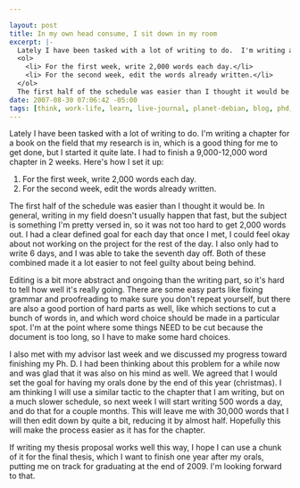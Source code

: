 ```yaml
--- 

layout: post
title: In my own head consume, I sit down in my room
excerpt: |-
  Lately I have been tasked with a lot of writing to do.  I'm writing a chapter for a book on the field that my research is in, which is a good thing for me to get done, but I started it quite late.   I had to finish a 9,000-12,000 word chapter in 2 weeks.  Here's how I set it up:
  <ol>
  	<li> For the first week, write 2,000 words each day.</li>
  	<li> For the second week, edit the words already written.</li>
  </ol>
  The first half of the schedule was easier than I thought it would be.
date: 2007-08-30 07:06:42 -05:00
tags: [think, work-life, learn, live-journal, planet-debian, blog, phd, thesis, writing]
---
```

Lately I have been tasked with a lot of writing to do.  I'm writing a chapter for a book on the field that my research is in, which is a good thing for me to get done, but I started it quite late.   I had to finish a 9,000-12,000 word chapter in 2 weeks.  Here's how I set it up:
<ol>
	<li> For the first week, write 2,000 words each day.</li>
	<li> For the second week, edit the words already written.</li>
</ol>
The first half of the schedule was easier than I thought it would be.  In general, writing in my field doesn't usually happen that fast, but the subject is something I'm pretty versed in, so it was not too hard to get 2,000 words out.  I had a clear defined goal for each day that once I met, I could feel okay about not working on the project for the rest of the day.  I also only had to write 6 days, and I was able to take the seventh day off.  Both of these combined made it a lot easier to not feel guilty about being behind.

Editing is a bit more abstract and ongoing than the writing part, so it's hard to tell how well it's really going.  There are some easy parts like fixing grammar and proofreading to make sure you don't repeat yourself, but there are also a good portion of hard parts as well, like which sections to cut a bunch of words in, and which word choice should be made in a particular spot.  I'm at the point where some things NEED to be cut because the document is too long, so I have to make some hard choices.

I also met with my advisor last week and we discussed my progress toward finishing my Ph. D.   I had been thinking about this problem for a while now and was glad that it was also on his mind as well.  We agreed that I would set the goal for having my orals done by the end of this year (christmas).  I am thinking I will use a similar tactic to the chapter that I am writing, but on a much slower schedule, so next week I will start writing 500 words a day, and do that for a couple months.  This will leave me with 30,000 words that I will then edit down by quite a bit, reducing it by almost half.  Hopefully this will make the process easier as it has for the chapter.

If writing my thesis proposal works well this way, I hope I can use a chunk of it for the final thesis, which I want to finish one year after my orals, putting me on track for graduating at the end of 2009.  I'm looking forward to that.
